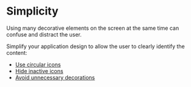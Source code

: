 # Simplicity

Using many decorative elements on the screen at the same time can
confuse and distract the user.

Simplify your application design to allow the user to clearly identify the content:

-   [Use circular icons](simplicity/circular-icons.md)
-   [Hide inactive icons](simplicity/hidden-inactive-icons.md)
-   [Avoid unnecessary    decorations](simplicity/no-unnecessary-decorations.md)
